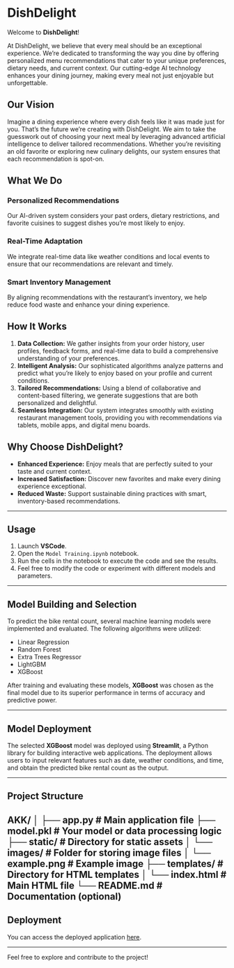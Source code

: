 # DishDelight

Welcome to **DishDelight**!

At DishDelight, we believe that every meal should be an exceptional experience. We’re dedicated to transforming the way you dine by offering personalized menu recommendations that cater to your unique preferences, dietary needs, and current context. Our cutting-edge AI technology enhances your dining journey, making every meal not just enjoyable but unforgettable.

## Our Vision

Imagine a dining experience where every dish feels like it was made just for you. That’s the future we’re creating with DishDelight. We aim to take the guesswork out of choosing your next meal by leveraging advanced artificial intelligence to deliver tailored recommendations. Whether you’re revisiting an old favorite or exploring new culinary delights, our system ensures that each recommendation is spot-on.

## What We Do

### Personalized Recommendations

Our AI-driven system considers your past orders, dietary restrictions, and favorite cuisines to suggest dishes you’re most likely to enjoy.

### Real-Time Adaptation

We integrate real-time data like weather conditions and local events to ensure that our recommendations are relevant and timely.

### Smart Inventory Management

By aligning recommendations with the restaurant’s inventory, we help reduce food waste and enhance your dining experience.

## How It Works

1. **Data Collection:** We gather insights from your order history, user profiles, feedback forms, and real-time data to build a comprehensive understanding of your preferences.
2. **Intelligent Analysis:** Our sophisticated algorithms analyze patterns and predict what you’re likely to enjoy based on your profile and current conditions.
3. **Tailored Recommendations:** Using a blend of collaborative and content-based filtering, we generate suggestions that are both personalized and delightful.
4. **Seamless Integration:** Our system integrates smoothly with existing restaurant management tools, providing you with recommendations via tablets, mobile apps, and digital menu boards.

## Why Choose DishDelight?

- **Enhanced Experience:** Enjoy meals that are perfectly suited to your taste and current context.
- **Increased Satisfaction:** Discover new favorites and make every dining experience exceptional.
- **Reduced Waste:** Support sustainable dining practices with smart, inventory-based recommendations.

---

## Usage

1. Launch **VSCode**.
2. Open the `Model Training.ipynb` notebook.
3. Run the cells in the notebook to execute the code and see the results.
4. Feel free to modify the code or experiment with different models and parameters.

---

## Model Building and Selection

To predict the bike rental count, several machine learning models were implemented and evaluated. The following algorithms were utilized:

- Linear Regression
- Random Forest
- Extra Trees Regressor
- LightGBM
- XGBoost

After training and evaluating these models, **XGBoost** was chosen as the final model due to its superior performance in terms of accuracy and predictive power.

---

## Model Deployment

The selected **XGBoost** model was deployed using **Streamlit**, a Python library for building interactive web applications. The deployment allows users to input relevant features such as date, weather conditions, and time, and obtain the predicted bike rental count as the output.

---

## Project Structure
AKK/ │ ├── app.py # Main application file ├── model.pkl # Your model or data processing logic ├── static/ # Directory for static assets │ └── images/ # Folder for storing image files │ └── example.png # Example image ├── templates/ # Directory for HTML templates │ └── index.html # Main HTML file └── README.md # Documentation (optional)
---

## Deployment

You can access the deployed application [here](http://ec2-16-171-31-18.eu-north-1.compute.amazonaws.com:8080/).

---

Feel free to explore and contribute to the project!
